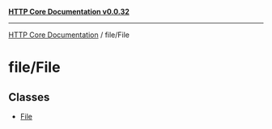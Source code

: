 [**HTTP Core Documentation v0.0.32**](../../README.md)

***

[HTTP Core Documentation](../../modules.md) / file/File

# file/File

## Classes

- [File](classes/File.md)
